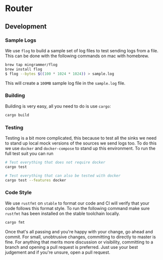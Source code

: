 # Router

## Development

### Sample Logs

We use `flog` to build a sample set of log files to test sending logs from a file. This can
be done with the following commands on mac with homebrew.

``` bash
brew tap mingrammer/flog
brew install flog
$ flog --bytes $((100 * 1024 * 1024)) > sample.log
```

This will create a `100MB` sample log file in the `sample.log` file.

### Building

Building is very easy, all you need to do is use `cargo`:

``` bash
cargo build
```


### Testing

Testing is a bit more complicated, this because to test all the sinks we need to stand
up local mock versions of the sources we send logs too. To do this we use `docker` and 
`docker-compose` to stand up this environment. To run the full test suit you can run

```bash
# Test everything that does not require docker
cargo test

# Test everything that can also be tested with docker
cargo test --features docker
```

### Code Style

We use `rustfmt` on `stable` to format our code and CI will verify that your code follows
this format style. To run the following command make sure `rustfmt` has been installed on
the stable toolchain locally.

``` bash
cargo fmt
```

Once that's all passing and you're happy with your change, go ahead and commit.
For small, unobtrusive changes, committing to directly to master is fine. For
anything that merits more discussion or visibility, committing to a branch and
opening a pull request is preferred. Just use your best judgement and if you're
unsure, open a pull request.
